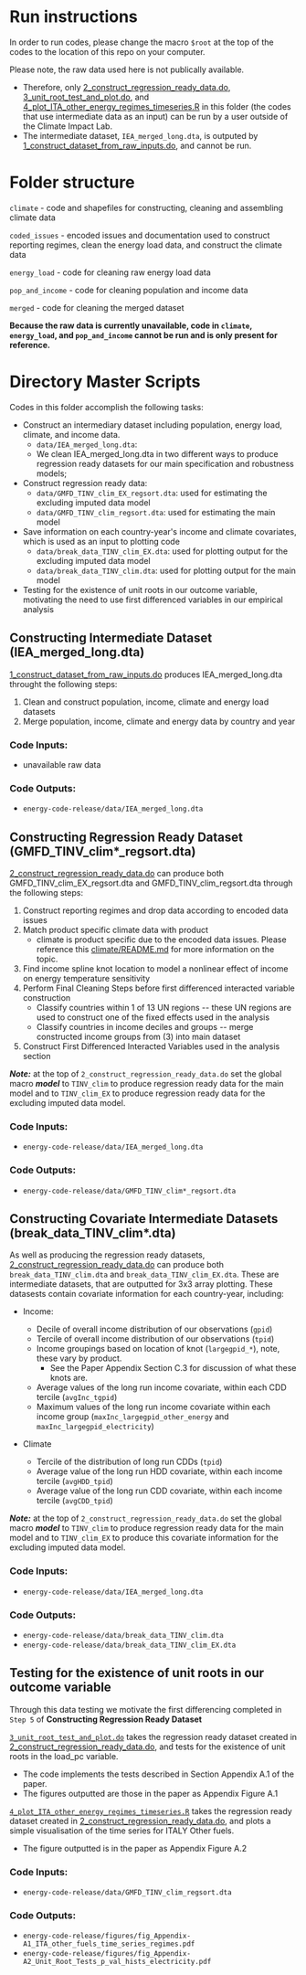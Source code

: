 # Run instructions

In order to run codes, please change the macro `$root` at the top of the codes to the location of this repo on your computer. 

Please note, the raw data used here is not publically available. 
* Therefore, only [2_construct_regression_ready_data.do](https://gitlab.com/ClimateImpactLab/Impacts/energy-code-release/blob/master/0_make_dataset/2_construct_regression_ready_data.do), 
[3_unit_root_test_and_plot.do](https://gitlab.com/ClimateImpactLab/Impacts/energy-code-release/blob/master/0_make_dataset/3_unit_root_test_and_plot.do), and
[4_plot_ITA_other_energy_regimes_timeseries.R](https://gitlab.com/ClimateImpactLab/Impacts/energy-code-release/blob/master/0_make_dataset/4_plot_ITA_other_energy_regimes_timeseries.R)
in this folder (the codes that use intermediate data as an input) can be run by a user outside of the Climate Impact Lab. 
* The intermediate dataset, `IEA_merged_long.dta`, is outputed by  [1_construct_dataset_from_raw_inputs.do](https://gitlab.com/ClimateImpactLab/Impacts/energy-code-release/blob/master/0_make_dataset/1_construct_dataset_from_raw_inputs.do), and cannot be run.

# Folder structure

`climate` - code and shapefiles for constructing, cleaning and assembling climate data 

`coded_issues` - encoded issues and documentation used to construct reporting regimes, clean the energy load data, and construct the climate data

`energy_load` - code for cleaning raw energy load data

`pop_and_income` - code for cleaning population and income data

`merged` - code for cleaning the merged dataset

**Because the raw data is currently unavailable, code in `climate`, `energy_load`, and `pop_and_income` cannot be run and is only present for reference.**

# Directory Master Scripts

Codes in this folder accomplish the following tasks:
* Construct an intermediary dataset including population, energy load, climate, and income data. 
    * `data/IEA_merged_long.dta`: 
    *  We clean IEA_merged_long.dta in two different ways to produce regression ready datasets for our main specification and robustness models;
* Construct regression ready data:
    * `data/GMFD_TINV_clim_EX_regsort.dta`: used for estimating the excluding imputed data model
    * `data/GMFD_TINV_clim_regsort.dta`: used for estimating the main model
* Save information on each country-year's income and climate covariates, which is used as an input to plotting code
    * `data/break_data_TINV_clim_EX.dta`: used for plotting output for the excluding imputed data model
    * `data/break_data_TINV_clim.dta`: used for plotting output for the main model
* Testing for the existence of unit roots in our outcome variable, motivating the need to use first differenced variables in our empirical analysis

## Constructing Intermediate Dataset (IEA_merged_long.dta)

[1_construct_dataset_from_raw_inputs.do](https://gitlab.com/ClimateImpactLab/Impacts/energy-code-release/blob/master/0_make_dataset/1_construct_dataset_from_raw_inputs.do) produces IEA_merged_long.dta throught the following steps:
1. Clean and construct population, income, climate and energy load datasets
2. Merge population, income, climate and energy data by country and year

### Code Inputs:
* unavailable raw data

### Code Outputs:
* `energy-code-release/data/IEA_merged_long.dta`

## Constructing Regression Ready Dataset (GMFD_TINV_clim*_regsort.dta)

[2_construct_regression_ready_data.do](https://gitlab.com/ClimateImpactLab/Impacts/energy-code-release/blob/master/0_make_dataset/2_construct_regression_ready_data.do) can produce both GMFD_TINV_clim_EX_regsort.dta and GMFD_TINV_clim_regsort.dta through the following steps:
1. Construct reporting regimes and drop data according to encoded data issues
2. Match product specific climate data with product
    * climate is product specific due to the encoded data issues. Please reference this [climate/README.md](https://gitlab.com/ClimateImpactLab/Impacts/energy-code-release/blob/master/0_make_dataset/climate/README.md) for more information on the topic.
3. Find income spline knot location to model a nonlinear effect of income on energy temperature sensitivity
4. Perform Final Cleaning Steps before first differenced interacted variable construction
	* Classify countries within 1 of 13 UN regions -- these UN regions are used to construct one of the fixed effects used in the analysis
	* Classify countries in income deciles and groups -- merge constructed income groups from (3) into main dataset
5. Construct First Differenced Interacted Variables used in the analysis section

***Note:*** at the top of `2_construct_regression_ready_data.do` set the global macro ***model*** to `TINV_clim` to produce regression ready data for the main model and to `TINV_clim_EX` to produce regression ready data for the excluding imputed data model.

### Code Inputs:
* `energy-code-release/data/IEA_merged_long.dta`

### Code Outputs:
* `energy-code-release/data/GMFD_TINV_clim*_regsort.dta`

## Constructing Covariate Intermediate Datasets (break_data_TINV_clim*.dta)

As well as producing the regression ready datasets, [2_construct_regression_ready_data.do](https://gitlab.com/ClimateImpactLab/Impacts/energy-code-release/blob/master/0_make_dataset/2_construct_regression_ready_data.do) 
can produce both `break_data_TINV_clim.dta` and `break_data_TINV_clim_EX.dta`. These are intermediate 
datasets, that are outputted for 3x3 array plotting. These datasests contain covariate information for each 
country-year, including:
* Income: 
    * Decile of overall income distribution of our observations (`gpid`)
    * Tercile of overall income distribution of our observations (`tpid`)
    * Income groupings based on location of knot (`largegpid_*`), note, these vary by product. 
        * See the Paper Appendix Section C.3 for discussion of what these knots are.  
    * Average values of the long run income covariate, within each CDD tercile (`avgInc_tgpid`)
    * Maximum values of the long run income covariate within each income group (`maxInc_largegpid_other_energy` and `maxInc_largegpid_electricity`)

* Climate
    * Tercile of the distribution of long run CDDs (`tpid`)
    * Average value of the long run HDD covariate, within each income tercile (`avgHDD_tpid`)
    * Average value of the long run CDD covariate, within each income tercile (`avgCDD_tpid`)

***Note:*** at the top of `2_construct_regression_ready_data.do` set the global macro ***model*** to `TINV_clim` to produce regression ready data for the main model and to `TINV_clim_EX` to produce this covariate information for the excluding imputed data model.

### Code Inputs:
* `energy-code-release/data/IEA_merged_long.dta`

### Code Outputs:
* `energy-code-release/data/break_data_TINV_clim.dta`
* `energy-code-release/data/break_data_TINV_clim_EX.dta`

## Testing for the existence of unit roots in our outcome variable
Through this data testing we motivate the first differencing completed in `Step 5` of **Constructing Regression Ready Dataset**

[`3_unit_root_test_and_plot.do`](https://gitlab.com/ClimateImpactLab/Impacts/energy-code-release/blob/master/0_make_dataset/3_unit_root_test_and_plot.do) takes the regression ready dataset created in [2_construct_regression_ready_data.do](https://gitlab.com/ClimateImpactLab/Impacts/energy-code-release/blob/master/0_make_dataset/2_construct_regression_ready_data.do), and tests for the existence of unit roots in the load_pc variable.
* The code implements the tests described in Section Appendix A.1 of the paper. 
* The figures outputted are those in the paper as Appendix Figure A.1 

[`4_plot_ITA_other_energy_regimes_timeseries.R`](https://gitlab.com/ClimateImpactLab/Impacts/energy-code-release/blob/master/0_make_dataset/4_plot_ITA_other_energy_regimes_timeseries.R) takes the regression ready dataset created in [2_construct_regression_ready_data.do](https://gitlab.com/ClimateImpactLab/Impacts/energy-code-release/blob/master/0_make_dataset/2_construct_regression_ready_data.do), and plots a simple visualisation of the time series for ITALY Other fuels.
* The figure outputted is in the paper as Appendix Figure A.2 


### Code Inputs:
* `energy-code-release/data/GMFD_TINV_clim_regsort.dta`

### Code Outputs:
* `energy-code-release/figures/fig_Appendix-A1_ITA_other_fuels_time_series_regimes.pdf`
* `energy-code-release/figures/fig_Appendix-A2_Unit_Root_Tests_p_val_hists_electricity.pdf`
